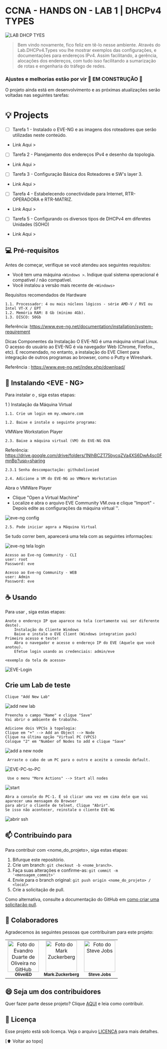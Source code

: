 # CCNA - HANDS ON - LAB 1 | DHCPv4 TYPES

![LAB DHCP TYES](https://user-images.githubusercontent.com/71329433/190261076-a2f9c560-144f-47e5-bc52-e9023dd543ae.png)



>Bem vindo novamente, fico feliz em tê-lo nesse ambiente. Através do Lab.DHCPv4.Types vou lhe mostrar exemplos das configurações, e documentações para endereços IPv4. Assim facilitando, a gerência, alocações dos endereços, com tudo  isso facilitando a sumarização de rotas e engenharia do tráfego de redes. 

### Ajustes e melhorias estão por vir 🚧 EM CONSTRUÇÃO 🚧

O projeto ainda está em desenvolvimento e as próximas atualizações serão voltadas nas seguintes tarefas:

# 💡 Projects
- [ ] Tarefa 1 - Instalado o EVE-NG  e as imagens dos roteadores que serão utilizadas neste conteúdo.
- Link Aqui >

- [ ] Tarefa 2 - Planejamento dos endereços IPv4 e desenho da topologia.
- Link Aqui >

- [ ] Tarefa 3 - Configuração Básica dos Roteadores e SW's layer 3. 
- Link Aqui >

- [ ] Tarefa 4 - Estabelecendo conectividade para Internet, RTR-OPERADORA e RTR-MATRIZ.
- Link Aqui >

- [ ] Tarefa 5 - Configurando os diversos tipos de DHCPv4 em diferetes Unidades (SOHO)
- Link Aqui >

## 💻 Pré-requisitos

Antes de começar, verifique se você atendeu aos seguintes requisitos:
<!---Estes são apenas requisitos de exemplo.o--->
* Você tem uma máquina `<Windows >`. Indique qual sistema operacional é compatível / não compatível.
* Você instalou a versão mais recente de `<Windows>`

Requisitos recomendados de Hardware

	1.1. Processador: 4 ou mais núcleos lógicos - série AMD-V / RVI ou Intel VT-X / EPT
	1.2. Memória RAM: 8 Gb (mínimo 4Gb).
	1.3. DISCO: 50Gb
	
Referência: https://www.eve-ng.net/documentation/installation/system-requirement

Dicas
Componentes da Instalação
O EVE-NG é uma máquina virtual Linux.
O acesso do usuário ao EVE-NG é via navegador Web (Chrome, Firefox., etc).
É recomendado, no entanto, a instalação do EVE Client para integração de outros programas ao browser, como o Putty e Wireshark.

Referência : https://www.eve-ng.net/index.php/download/


## 🚀 Instalando <EVE - NG>

Para instalar o <EVE-NG>, siga estas etapas:

1 ) Instalação da Máquina Virtual

	1.1. Crie um login em my.vmware.com
  
	1.2. Baixe e instale o seguinte programa:
  
VMWare Workstation Player

	2.3. Baixe a máquina virtual (VM) do EVE-NG OVA
  
  Referência: https://drive.google.com/drive/folders/1NlhBCZT75bycqZVa4XS6DwA4sc0FmnBp?usp=sharing
  
	2.3.1 Senha descompactação: githuboliveied
	
	2.4. Adicione a VM do EVE-NG ao VMWare Workstation
  
Abra o VMWare Player
- Clique "Open a Virtual Machine"
- Localize e abra o arquivo EVE Community VM.ova e clique "Import"
-Depois edite as configurações da máquina virtual '<eve-ng OVA>'.

![eve-ng config](https://user-images.githubusercontent.com/71329433/190730117-ed81f67e-30c5-474c-b9a0-5bf3ca446c73.png)

	2.5. Pode iniciar agora a Máquina Virtual

Se tudo correr bem, aparecerá uma tela com as seguintes informações:

![eve-ng tela login](https://user-images.githubusercontent.com/71329433/190728602-9aedc18b-ef40-45f5-ac90-e76b44e3470c.png)

	Acesso ao Eve-ng Community - CLI
	user: root
	Password: eve
	
	Acesso ao Eve-ng Community - WEB
	user: Admin
	Password: eve


## ☕ Usando <EVE-NG Community>

Para usar <EVE-NG>, siga estas etapas:

	Anote o endereço IP que aparece na tela (certamente vai ser diferente deste).
		Instalação do Cliente Windows
		Baixe e instale o EVE Client (Windows integration pack)
	Primeiro acesso e teste!
		Abra o navegador e acesse o endereço IP do EVE (Aquele que você anotou).
		Efetue login usando as credenciais: admin/eve	
```
<exemplo da tela de acesso>
```
![EVE-Login](https://user-images.githubusercontent.com/71329433/190747755-19842fc4-f442-4e7f-9b3f-9ff87ad29e4c.jpg)


## Crie um Lab de teste
	
	Clique "Add New Lab" 
![add new lab](https://user-images.githubusercontent.com/71329433/190750443-bd558ea4-5456-413f-b7ed-59836961aebd.png)
	 

	Preencha o campo "Name" e clique "Save"
 	Vai abrir o ambiente de trabalho.

	Adicione dois VPCSs à topologia: 
	Clique em "+" --> Add an Object --> Node
	Clique na última opção "Virtual PC (VPCS)
	Coloque "2" em "Number of Nodes to add e clique "Save"
	
![add a new node](https://user-images.githubusercontent.com/71329433/190755313-d05ec172-8369-4d6b-971f-02f0066c80f6.jpg)
	
	 Arraste o cabo de um PC para o outro e aceite a conexão default.
	

![EVE-PC-to-PC](https://user-images.githubusercontent.com/71329433/190756824-a242156a-5d2a-494b-96b8-2a1b72113ddd.jpg)
	
	 Use o menu "More Actions" --> Start all nodes
	

![start](https://user-images.githubusercontent.com/71329433/190757996-1a535682-3229-43da-b871-95e863fd9b10.jpg)
	

	Abra a console do PC-1. É só clicar uma vez em cima dele que vai aparecer uma mensagem do Browser
	para abrir o cliente de telnet. Clique "Abrir".
	Se isso não acontecer, reinstale o cliente EVE-NG
	
![abrir ssh](https://user-images.githubusercontent.com/71329433/190762622-6f283b0b-047c-4748-9de7-805d41db17d2.jpg)



## 📫 Contribuindo para <EVE-NG COMMUNITY>
<!---Se o seu README for longo ou se você tiver algum processo ou etapas específicas que deseja que os contribuidores sigam, considere a criação de um arquivo CONTRIBUTING.md separado--->
Para contribuir com <nome_do_projeto>, siga estas etapas:

1. Bifurque este repositório.
2. Crie um branch: `git checkout -b <nome_branch>`.
3. Faça suas alterações e confirme-as: `git commit -m '<mensagem_commit>'`
4. Envie para o branch original: `git push origin <nome_do_projeto> / <local>`
5. Crie a solicitação de pull.

Como alternativa, consulte a documentação do GitHub em [como criar uma solicitação pull](https://help.github.com/en/github/collaborating-with-issues-and-pull-requests/creating-a-pull-request).

## 🤝 Colaboradores

Agradecemos às seguintes pessoas que contribuíram para este projeto:

<table>
  <tr>
    <td align="center">
      <a href="#">
        <img src="https://avatars.githubusercontent.com/u/71329433?s=400&u=33ea05db0ac10b145e9897248250db20b3eecdea&v=4" width="100px;" alt="Foto do Evandro Duarte de Oliveira no GitHub"/><br>
        <sub>
          <b>OliveiED</b>
        </sub>
      </a>
    </td>
    <td align="center">
      <a href="#">
        <img src="https://s2.glbimg.com/FUcw2usZfSTL6yCCGj3L3v3SpJ8=/smart/e.glbimg.com/og/ed/f/original/2019/04/25/zuckerberg_podcast.jpg" width="100px;" alt="Foto do Mark Zuckerberg"/><br>
        <sub>
          <b>Mark Zuckerberg</b>
        </sub>
      </a>
    </td>
    <td align="center">
      <a href="#">
        <img src="https://miro.medium.com/max/360/0*1SkS3mSorArvY9kS.jpg" width="100px;" alt="Foto do Steve Jobs"/><br>
        <sub>
          <b>Steve Jobs</b>
        </sub>
      </a>
    </td>
  </tr>
</table>


## 😄 Seja um dos contribuidores<br>

Quer fazer parte desse projeto? Clique [AQUI](CONTRIBUTING.md) e leia como contribuir.

## 📝 Licença

Esse projeto está sob licença. Veja o arquivo [LICENÇA](LICENSE.md) para mais detalhes.

[⬆ Voltar ao topo]<br>
